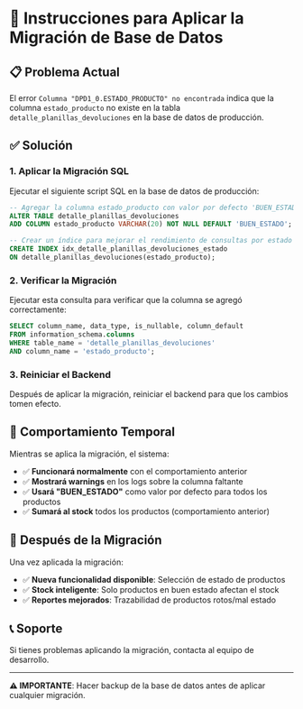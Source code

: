 # 🔧 Instrucciones para Aplicar la Migración de Base de Datos

## 📋 Problema Actual
El error `Columna "DPD1_0.ESTADO_PRODUCTO" no encontrada` indica que la columna `estado_producto` no existe en la tabla `detalle_planillas_devoluciones` en la base de datos de producción.

## ✅ Solución

### 1. **Aplicar la Migración SQL**

Ejecutar el siguiente script SQL en la base de datos de producción:

```sql
-- Agregar la columna estado_producto con valor por defecto 'BUEN_ESTADO'
ALTER TABLE detalle_planillas_devoluciones 
ADD COLUMN estado_producto VARCHAR(20) NOT NULL DEFAULT 'BUEN_ESTADO';

-- Crear un índice para mejorar el rendimiento de consultas por estado
CREATE INDEX idx_detalle_planillas_devoluciones_estado 
ON detalle_planillas_devoluciones(estado_producto);
```

### 2. **Verificar la Migración**

Ejecutar esta consulta para verificar que la columna se agregó correctamente:

```sql
SELECT column_name, data_type, is_nullable, column_default 
FROM information_schema.columns 
WHERE table_name = 'detalle_planillas_devoluciones' 
AND column_name = 'estado_producto';
```

### 3. **Reiniciar el Backend**

Después de aplicar la migración, reiniciar el backend para que los cambios tomen efecto.

## 🔄 Comportamiento Temporal

Mientras se aplica la migración, el sistema:

- ✅ **Funcionará normalmente** con el comportamiento anterior
- ✅ **Mostrará warnings** en los logs sobre la columna faltante
- ✅ **Usará "BUEN_ESTADO"** como valor por defecto para todos los productos
- ✅ **Sumará al stock** todos los productos (comportamiento anterior)

## 🎯 Después de la Migración

Una vez aplicada la migración:

- ✅ **Nueva funcionalidad disponible**: Selección de estado de productos
- ✅ **Stock inteligente**: Solo productos en buen estado afectan el stock
- ✅ **Reportes mejorados**: Trazabilidad de productos rotos/mal estado

## 📞 Soporte

Si tienes problemas aplicando la migración, contacta al equipo de desarrollo.

---

**⚠️ IMPORTANTE**: Hacer backup de la base de datos antes de aplicar cualquier migración.
